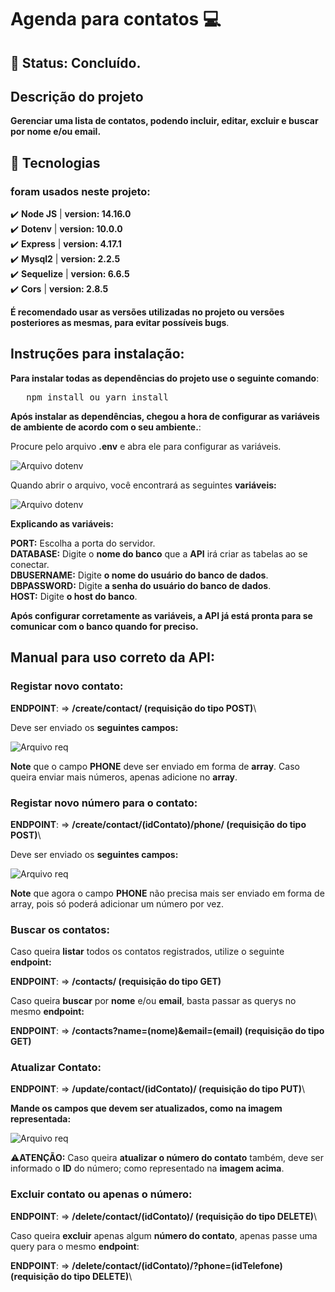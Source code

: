 # Agenda para contatos 💻

## 🚧 Status: Concluído.

## Descrição do projeto
__Gerenciar uma lista de contatos, podendo incluir, editar, excluir e buscar por nome e/ou email.__

## 🔧 Tecnologias
### foram usados neste projeto:
✔️ **Node JS** | **version: 14.16.0**\
✔️ **Dotenv** | **version: 10.0.0**\
✔️ **Express** | **version: 4.17.1**\
✔️ **Mysql2** | **version: 2.2.5**\
✔️ **Sequelize** | **version: 6.6.5**\
✔️ **Cors** | **version: 2.8.5**

__É recomendado usar as versões utilizadas no projeto ou versões posteriores as mesmas, para evitar possíveis bugs__.

## Instruções para instalação:
__Para instalar todas as dependências do projeto use o seguinte comando__:
<pre>
   npm install ou yarn install
</pre>

__Após instalar as dependências, chegou a hora de configurar as variáveis de ambiente de acordo com o seu ambiente.__:

Procure pelo arquivo **.env** e abra ele para configurar as variáveis.

![Arquivo dotenv](https://i.ibb.co/tBKYpTX/dotenv.png "Arquivo .dotenv")

Quando abrir o arquivo, você encontrará as seguintes **variáveis:**

![Arquivo dotenv](https://i.ibb.co/SVNjXK9/dotenv-Opened.png "Arquivo .dotenv")

__Explicando as variáveis:__

**PORT:** Escolha a porta do servidor.\
**DATABASE:** Digite o **nome do banco** que a **API** irá criar as tabelas ao se conectar.\
**DBUSERNAME:** Digite **o nome do usuário do banco de dados**.\
**DBPASSWORD:** Digite **a senha do usuário do banco de dados**.\
**HOST:** Digite **o host do banco**.

__Após configurar corretamente as variáveis, a **API** já está pronta para se comunicar com o banco quando for preciso.__

## Manual para uso correto da API: 

### Registar novo contato:

**ENDPOINT**: => __/create/contact/ (requisição do tipo **POST**)__\

Deve ser enviado os **seguintes campos:**

![Arquivo req](https://i.ibb.co/58F8FFc/createpost.png "registrar contato")

**Note** que o campo **PHONE** deve ser enviado em forma de **array**. Caso queira enviar mais números, apenas adicione no **array**.

### Registar novo número para o contato:

**ENDPOINT**: => __/create/contact/(idContato)/phone/ (requisição do tipo **POST**)__\

Deve ser enviado os **seguintes campos:**

![Arquivo req](https://i.ibb.co/3s2PLFx/createpost.png "registrar novo número")

**Note** que agora o campo **PHONE** não precisa mais ser enviado em forma de array, pois só poderá adicionar um número por vez.

### Buscar os contatos:
Caso queira **listar** todos os contatos registrados, utilize o seguinte **endpoint:**

**ENDPOINT**: => __/contacts/ (requisição do tipo **GET**)__

Caso queira **buscar** por **nome** e/ou **email**, basta passar as querys no mesmo **endpoint:**

**ENDPOINT**: => __/contacts?name=(nome)&email=(email) (requisição do tipo **GET**)__


### Atualizar Contato:

**ENDPOINT**: => __/update/contact/(idContato)/ (requisição do tipo **PUT**)__\

**Mande os campos que devem ser atualizados, como na imagem representada:**

![Arquivo req](https://i.ibb.co/vjJPpXm/createpost.png "Atualizar contato")

⚠️**ATENÇÃO:** Caso queira **atualizar o número do contato** também, deve ser informado o **ID** do número; como representado na **imagem acima**.


### Excluir contato ou apenas o número:

**ENDPOINT**: => __/delete/contact/(idContato)/ (requisição do tipo **DELETE**)__\

Caso queira **excluir** apenas algum **número do contato**, apenas passe uma query para o mesmo **endpoint**:

**ENDPOINT**: => __/delete/contact/(idContato)/?phone=(idTelefone) (requisição do tipo **DELETE**)__\
